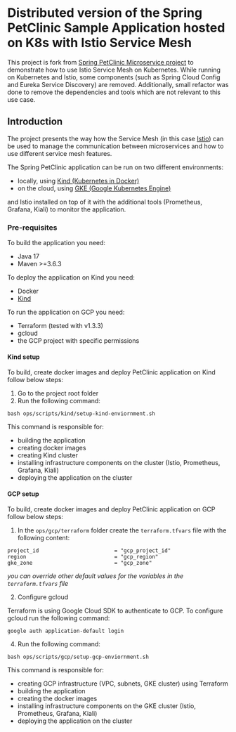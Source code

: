 # Distributed version of the Spring PetClinic Sample Application hosted on K8s with Istio Service Mesh

This project is fork from [Spring PetClinic Microservice project](https://github.com/spring-petclinic/spring-petclinic-microservices) to demonstrate how to use Istio Service Mesh on Kubernetes. While running on Kubernetes and Istio, some components (such as Spring Cloud Config and Eureka Service Discovery) are removed. Additionally, small refactor was done to remove the dependencies and tools which are not relevant to this use case.

## Introduction

The project presents the way how the Service Mesh (in this case [Istio](https://istio.io/)) can be used to manage the communication between microservices and how to use different service mesh features. 

The Spring PetClinic application can be run on two different environments:
* locally, using [Kind (Kubernetes in Docker)](https://kind.sigs.k8s.io/)
* on the cloud, using [GKE (Google Kubernetes Engine)](https://cloud.google.com/kubernetes-engine/docs/concepts/kubernetes-engine-overview)

and Istio installed on top of it with the additional tools (Prometheus, Grafana, Kiali) to monitor the application. 

### Pre-requisites

To build the application you need:
* Java 17
* Maven >=3.6.3

To deploy the application on Kind you need:
* Docker
* [Kind](https://kind.sigs.k8s.io/docs/user/quick-start/)

To run the application on GCP you need:
* Terraform (tested with v1.3.3)
* gcloud
* the GCP project with specific permissions 

#### Kind setup

To build, create docker images and deploy PetClinic application on Kind follow below steps:

1. Go to the project root folder
2. Run the following command:

```
bash ops/scripts/kind/setup-kind-enviornment.sh 
```

This command is responsible for:
* building the application 
* creating docker images
* creating Kind cluster
* installing infrastructure components on the cluster (Istio, Prometheus, Grafana, Kiali)
* deploying the application on the cluster

#### GCP setup
To build, create docker images and deploy PetClinic application on GCP follow below steps:

1. In the `ops/gcp/terraform` folder create the `terraform.tfvars` file with the following content:

```
project_id                        = "gcp_project_id"
region                            = "gcp_region"
gke_zone                          = "gcp_zone"
```
<i>you can override other default values for the variables in the `terraform.tfvars` file</i>

2. Configure gcloud 

Terraform is using Google Cloud SDK to authenticate to GCP. To configure gcloud run the following command:

```
google auth application-default login
```

4. Run the following command:

```
bash ops/scripts/gcp/setup-gcp-enviornment.sh 
```
This command is responsible for:
* creating GCP infrastructure (VPC, subnets, GKE cluster) using Terraform
* building the application
* creating the docker images
* installing infrastructure components on the GKE cluster (Istio, Prometheus, Grafana, Kiali)
* deploying the application on the cluster

